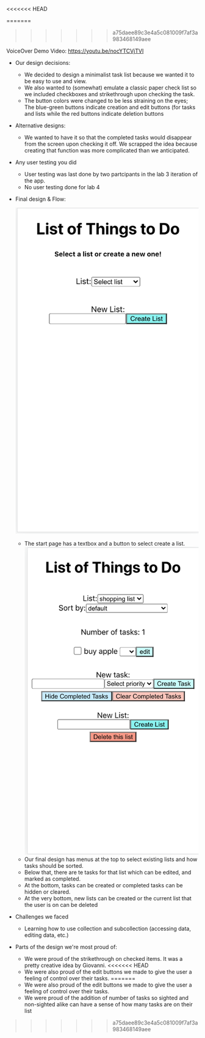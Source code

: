 
<<<<<<< HEAD

=======
>>>>>>> a75daee89c3e4a5c081009f7af3a983468149aee

VoiceOver Demo Video: https://youtu.be/nocYTCVjTVI
* Our design decisions:
    * We decided to design a minimalist task list because we wanted it to be easy to use and view.
    * We also wanted to (somewhat) emulate a classic paper check list so we included checkboxes and strikethrough upon checking the task.
    * The button colors were changed to be less straining on the eyes; The blue-green buttons indicate creation and edit buttons (for tasks and lists while the red buttons indicate deletion buttons 


* Alternative designs:
    * We wanted to have it so that the completed tasks would disappear from the screen upon checking it off. We scrapped the idea because creating that function was more complicated than we anticipated.


* Any user testing you did 
    * User testing was last done by two partcipants in the lab 3 iteration of the app.
    * No user testing done for lab 4 


* Final design & Flow:

  ![Start page](https://github.com/gcastro1/cs124/blob/lab4/Lab4%20Initial%20Screen.png)
  * The start page has a textbox and a button to select create a list.
  ![Final Design](https://github.com/gcastro1/cs124/blob/lab4/Lab%204%20Task%20List%20Screen.png)
  * Our final design has menus at the top to select existing lists and how tasks should be sorted.
  * Below that, there are te tasks for that list which can be edited, and marked as completed. 
  * At the bottom, tasks can be created or completed tasks can be hidden or cleared.
  * At the very bottom, new lists can be created or the current list that the user is on can be deleted

* Challenges we faced 
    * Learning how to use collection and subcollection (accessing data, editing data, etc.)



* Parts of the design we're most proud of:

    * We were proud of the strikethrough on checked items. It was a pretty creative idea by Giovanni.
<<<<<<< HEAD
    * We were also proud of the edit buttons we made to give the user a feeling of control over their tasks.
=======
    * We were also proud of the edit buttons we made to give the user a feeling of control over their tasks.
    * We were proud of the addition of number of tasks so sighted and non-sighted alike can have a sense of how many tasks are on their list
>>>>>>> a75daee89c3e4a5c081009f7af3a983468149aee
